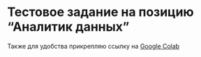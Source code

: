 # Тестовое задание на позицию “Аналитик данных”
Также для удобства прикрепляю ссылку на [Google Colab]([https://colab.research.google.com/drive/1Qmc6Dvh5o0w58pMEfFF6VM2m-PwDCuW0?usp=sharing](https://colab.research.google.com/drive/1ShesHY-mAh4Kc5nYLBy2HghoRfmV2ksm?usp=sharing))

